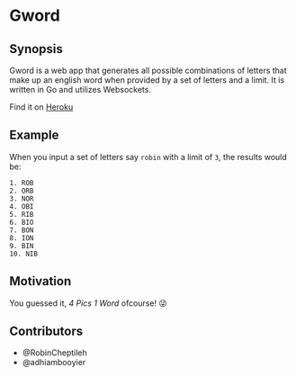 # Gword

## Synopsis

Gword is a web app that generates all possible combinations of letters that make up an english word when provided by a set of letters and a limit. It is written in Go and utilizes Websockets.

Find it on [Heroku](http://gwordapi.herokuapp.com/)

## Example

When you input a set of letters say `robin` with a limit of `3`, the results would be:
```
1. ROB
2. ORB
3. NOR
4. OBI
5. RIB
6. BIO
7. BON
8. ION
9. BIN
10. NIB
```

## Motivation

You guessed it, *4 Pics 1 Word* ofcourse! :stuck_out_tongue_winking_eye:

## Contributors

* @RobinCheptileh
* @adhiambooyier
